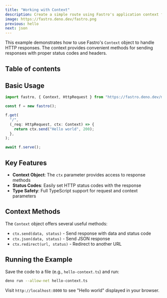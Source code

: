 ```yaml
---
title: "Working with Context"
description: Create a simple route using Fastro's application context for enhanced response handling
image: https://fastro.deno.dev/fastro.png
previous: hello
next: json
---
```


This example demonstrates how to use Fastro's `Context` object to handle HTTP
responses. The context provides convenient methods for sending responses with
proper status codes and headers.

## Table of contents

## Basic Usage

```ts
import fastro, { Context, HttpRequest } from "https://fastro.deno.dev/mod.ts";

const f = new fastro();

f.get(
  "/",
  (_req: HttpRequest, ctx: Context) => {
    return ctx.send("Hello world", 200);
  },
);

await f.serve();
```

## Key Features

- **Context Object**: The `ctx` parameter provides access to response methods
- **Status Codes**: Easily set HTTP status codes with the response
- **Type Safety**: Full TypeScript support for request and context parameters

## Context Methods

The `Context` object offers several useful methods:

- `ctx.send(data, status)` - Send response with data and status code
- `ctx.json(data, status)` - Send JSON response
- `ctx.redirect(url, status)` - Redirect to another URL

## Running the Example

Save the code to a file (e.g., `hello-context.ts`) and run:

```bash
deno run --allow-net hello-context.ts
```

Visit `http://localhost:8000` to see "Hello world" displayed in your browser.
